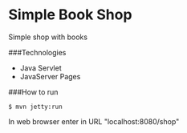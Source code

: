 # Simple Book Shop
Simple shop with books

###Technologies
* Java Servlet
* JavaServer Pages

###How to run
```$xslt
$ mvn jetty:run
```
In web browser enter in URL "localhost:8080/shop"